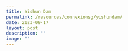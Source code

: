 ```yaml
---
title: Yishun Dam
permalink: /resources/connexionsg/yishundam/
date: 2023-09-17
layout: post
description: ""
image: ""
---
```

